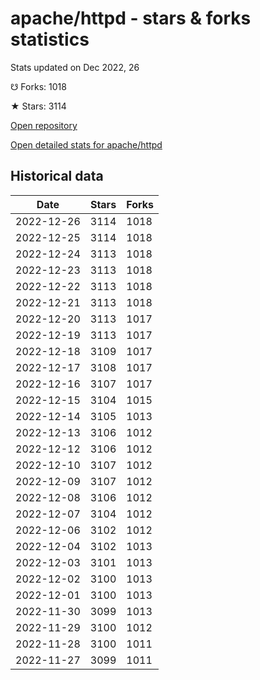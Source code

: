 # apache/httpd - stars & forks statistics

Stats updated on Dec 2022, 26

☋ Forks: 1018

★ Stars: 3114

[Open repository](https://github.com/apache/httpd)

[Open detailed stats for apache/httpd](https://reviewgithub.com/rep/apache/httpd)

## Historical data
| Date | Stars | Forks |
|------|-------|-------|
| 2022-12-26 | 3114 | 1018 | 
| 2022-12-25 | 3114 | 1018 | 
| 2022-12-24 | 3113 | 1018 | 
| 2022-12-23 | 3113 | 1018 | 
| 2022-12-22 | 3113 | 1018 | 
| 2022-12-21 | 3113 | 1018 | 
| 2022-12-20 | 3113 | 1017 | 
| 2022-12-19 | 3113 | 1017 | 
| 2022-12-18 | 3109 | 1017 | 
| 2022-12-17 | 3108 | 1017 | 
| 2022-12-16 | 3107 | 1017 | 
| 2022-12-15 | 3104 | 1015 | 
| 2022-12-14 | 3105 | 1013 | 
| 2022-12-13 | 3106 | 1012 | 
| 2022-12-12 | 3106 | 1012 | 
| 2022-12-10 | 3107 | 1012 | 
| 2022-12-09 | 3107 | 1012 | 
| 2022-12-08 | 3106 | 1012 | 
| 2022-12-07 | 3104 | 1012 | 
| 2022-12-06 | 3102 | 1012 | 
| 2022-12-04 | 3102 | 1013 | 
| 2022-12-03 | 3101 | 1013 | 
| 2022-12-02 | 3100 | 1013 | 
| 2022-12-01 | 3100 | 1013 | 
| 2022-11-30 | 3099 | 1013 | 
| 2022-11-29 | 3100 | 1012 | 
| 2022-11-28 | 3100 | 1011 | 
| 2022-11-27 | 3099 | 1011 | 

